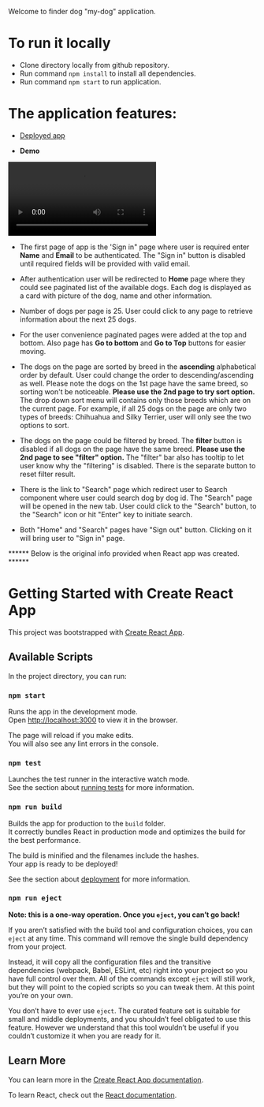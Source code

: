 Welcome to finder dog "my-dog" application.

# To run it locally

- Clone directory locally from github repository.
- Run command `npm install` to install all dependencies.
- Run command `npm start` to run application. 


# The application features:

- [Deployed app](https://find-the-friends.vercel.app/)

- **Demo**

<video controls src="Find-the-friends.mp4" title="My friends"></video>

- The first page of app is the 'Sign in" page where user is required enter **Name** and **Email** to be authenticated. The "Sign in" button is disabled until required fields will be provided with valid email.

- After authentication user will be redirected to **Home** page where they could see paginated list of the available dogs. Each dog is displayed as a card with picture of the dog, name and other information.

- Number of dogs per page is 25. User could click to any page to retrieve information about the next 25 dogs.

- For the user convenience paginated pages were added at the top and bottom. Also page has **Go to bottom** and **Go to Top** buttons for easier moving.

- The dogs on the page are sorted by breed in the **ascending** alphabetical order by default. User could change the order to descending/ascending as well. Please note the dogs on the 1st page have the same breed, so sorting won't be noticeable. **Please use the 2nd page to try sort option.** The drop down sort menu will contains only those breeds which are on the current page. For example, if all 25 dogs on the page are only two types of breeds: Chihuahua and Silky Terrier, user will only see the two options to sort. 

- The dogs on the page could be filtered by breed. The **filter** button is disabled if all dogs on the page have the same breed. **Please use the 2nd page to see "filter" option.** The "filter" bar also has tooltip to let user know why the "filtering" is disabled. There is the separate button to reset filter result. 

- There is the link to "Search" page which redirect user to Search component where user could search dog by dog id. The "Search" page will be opened in the new tab. User could click to the "Search" button, to the "Search" icon or hit "Enter" key to initiate search. 

- Both "Home" and "Search" pages have "Sign out" button. Clicking on it will bring user to "Sign in" page.


****** Below is the original info provided when React app was created. ******

# Getting Started with Create React App

This project was bootstrapped with [Create React App](https://github.com/facebook/create-react-app).

## Available Scripts

In the project directory, you can run:

### `npm start`

Runs the app in the development mode.\
Open [http://localhost:3000](http://localhost:3000) to view it in the browser.

The page will reload if you make edits.\
You will also see any lint errors in the console.

### `npm test`

Launches the test runner in the interactive watch mode.\
See the section about [running tests](https://facebook.github.io/create-react-app/docs/running-tests) for more information.

### `npm run build`

Builds the app for production to the `build` folder.\
It correctly bundles React in production mode and optimizes the build for the best performance.

The build is minified and the filenames include the hashes.\
Your app is ready to be deployed!

See the section about [deployment](https://facebook.github.io/create-react-app/docs/deployment) for more information.

### `npm run eject`

**Note: this is a one-way operation. Once you `eject`, you can’t go back!**

If you aren’t satisfied with the build tool and configuration choices, you can `eject` at any time. This command will remove the single build dependency from your project.

Instead, it will copy all the configuration files and the transitive dependencies (webpack, Babel, ESLint, etc) right into your project so you have full control over them. All of the commands except `eject` will still work, but they will point to the copied scripts so you can tweak them. At this point you’re on your own.

You don’t have to ever use `eject`. The curated feature set is suitable for small and middle deployments, and you shouldn’t feel obligated to use this feature. However we understand that this tool wouldn’t be useful if you couldn’t customize it when you are ready for it.

## Learn More

You can learn more in the [Create React App documentation](https://facebook.github.io/create-react-app/docs/getting-started).

To learn React, check out the [React documentation](https://reactjs.org/).
